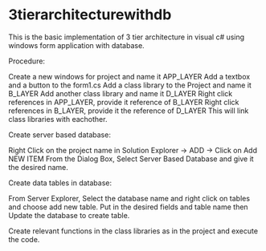# 3tierarchitecturewithdb
This is the basic implementation of 3 tier architecture in visual c# using windows form application with database.

Procedure:

Create a new windows for project and name it APP_LAYER
Add a textbox and a button to the form1.cs
Add a class library to the Project and name it B_LAYER
Add another class library and name it D_LAYER
Right click references in APP_LAYER, provide it reference of B_LAYER
Right click references in B_LAYER, provide it the reference of D_LAYER
This will link class libraries with eachother.

Create server based database:

Right Click on the project name in Solution Explorer -> ADD -> Click on Add NEW ITEM
From the Dialog Box, Select Server Based Database and give it the desired name.

Create data tables in database:

From Server Explorer, Select the database name and right click on tables and choose add new table.
Put in the desired fields and table name then Update the database to create table.

Create relevant functions in the class libraries as in the project and execute the code.
